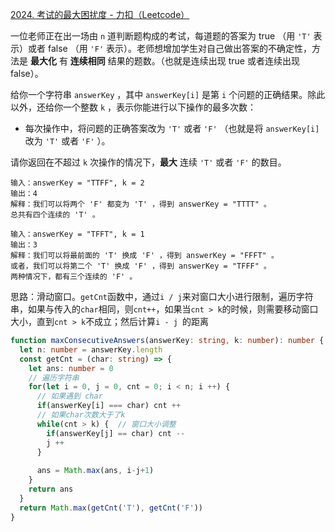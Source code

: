 [2024. 考试的最大困扰度 - 力扣（Leetcode）](https://leetcode.cn/problems/maximize-the-confusion-of-an-exam/description/)

一位老师正在出一场由 `n` 道判断题构成的考试，每道题的答案为 true （用 `'T'` 表示）或者 false （用 `'F'` 表示）。老师想增加学生对自己做出答案的不确定性，方法是 **最大化** 有 **连续相同** 结果的题数。（也就是连续出现 true 或者连续出现 false）。

给你一个字符串 `answerKey` ，其中 `answerKey[i]` 是第 `i` 个问题的正确结果。除此以外，还给你一个整数 `k` ，表示你能进行以下操作的最多次数：

- 每次操作中，将问题的正确答案改为 `'T'` 或者 `'F'` （也就是将 `answerKey[i]` 改为 `'T'` 或者 `'F'` ）。

请你返回在不超过 `k` 次操作的情况下，**最大** 连续 `'T'` 或者 `'F'` 的数目。

```
输入：answerKey = "TTFF", k = 2
输出：4
解释：我们可以将两个 'F' 都变为 'T' ，得到 answerKey = "TTTT" 。
总共有四个连续的 'T' 。

输入：answerKey = "TFFT", k = 1
输出：3
解释：我们可以将最前面的 'T' 换成 'F' ，得到 answerKey = "FFFT" 。
或者，我们可以将第二个 'T' 换成 'F' ，得到 answerKey = "TFFF" 。
两种情况下，都有三个连续的 'F' 。
```

思路：滑动窗口。`getCnt`函数中，通过`i / j`来对窗口大小进行限制，遍历字符串，如果与传入的`char`相同，则`cnt++`，如果当`cnt > k`的时候，则需要移动窗口大小，直到`cnt > k`不成立；然后计算`i - j `的距离

```typescript
function maxConsecutiveAnswers(answerKey: string, k: number): number {
  let n: number = answerKey.length
  const getCnt = (char: string) => {
    let ans: number = 0
    // 遍历字符串
    for(let i = 0, j = 0, cnt = 0; i < n; i ++) {
      // 如果遇到 char
      if(answerKey[i] === char) cnt ++
      // 如果char次数大于了k
      while(cnt > k) {  // 窗口大小调整
        if(answerKey[j] == char) cnt --
        j ++
      }
      
      ans = Math.max(ans, i-j+1)
    }
    return ans
  }
  return Math.max(getCnt('T'), getCnt('F'))
}
```



